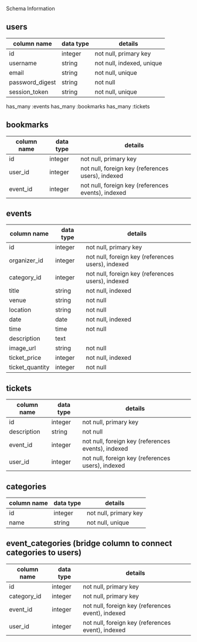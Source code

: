 
Schema Information

## users
| column name     | data type  | details  
|-----------------|------------|------------------------
| id              | integer    | not null, primary key
| username        | string     | not null, indexed, unique  
| email           | string     | not null, unique
| password_digest | string     | not null
| session_token   | string     | not null, unique

has_many :events
has_many :bookmarks
has_many :tickets

## bookmarks
| column name     | data type  | details  
|-----------------|------------|------------------------
| id              | integer    | not null, primary key
| user_id         | integer    | not null, foreign key (references users), indexed
| event_id        | integer    | not null, foreign key (references events), indexed

## events
| column name       | data type  | details  
|-------------------|------------|------------------------
| id                | integer    | not null, primary key
| organizer_id           | integer    | not null, foreign key (references users), indexed
| category_id           | integer    | not null, foreign key (references users), indexed
| title             | string     | not null, indexed
| venue             | string     | not null
| location          | string     | not null
| date              | date       | not null, indexed
| time              | time       | not null
| description       | text       |
| image_url         | string     | not null
| ticket_price      | integer    | not null, indexed
| ticket_quantity   | integer    | not null

## tickets
| column name     | data type  | details  
|-----------------|------------|------------------------
| id              | integer    | not null, primary key
| description     | string     | not null
| event_id        | integer    | not null, foreign key (references events), indexed
| user_id         | integer    | not null, foreign key (references users), indexed


## categories
| column name     | data type  | details  
|-----------------|------------|------------------------
| id              | integer    | not null, primary key
| name            | string     | not null, unique

## event_categories (bridge column to connect categories to users)
| column name     | data type  | details  
|-----------------|------------|------------------------
| id              | integer    | not null, primary key
| category_id     | integer    | not null, primary key
| event_id        | integer    | not null, foreign key (references event), indexed
| user_id        | integer    | not null, foreign key (references event), indexed
